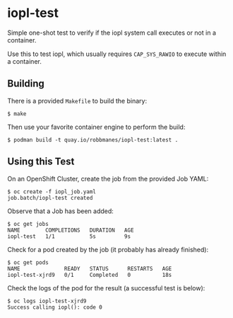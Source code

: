 # iopl-test
Simple one-shot test to verify if the iopl system call executes or not in a container.

Use this to test iopl, which usually requires `CAP_SYS_RAWIO` to execute within a container.

## Building
There is a provided `Makefile` to build the binary:
```
$ make
```

Then use your favorite container engine to perform the build:
```
$ podman build -t quay.io/robbmanes/iopl-test:latest .
```

## Using this Test
On an OpenShift Cluster, create the job from the provided Job YAML:
```
$ oc create -f iopl_job.yaml
job.batch/iopl-test created
```

Observe that a Job has been added:
```
$ oc get jobs
NAME        COMPLETIONS   DURATION   AGE
iopl-test   1/1           5s         9s
```

Check for a pod created by the job (it probably has already finished):
```
$ oc get pods
NAME              READY   STATUS      RESTARTS   AGE
iopl-test-xjrd9   0/1     Completed   0          18s
```

Check the logs of the pod for the result (a successful test is below):
```
$ oc logs iopl-test-xjrd9
Success calling iopl(): code 0
```
